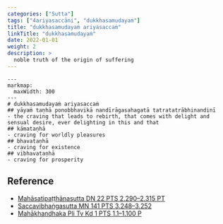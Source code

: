 ```yaml
---
categories: ["Sutta"]
tags: ["4ariyasaccāni", "dukkhasamudayaṁ"]
title: "dukkhasamudayaṁ ariyasaccaṁ"
linkTitle: "dukkhasamudayaṁ"
date: 2022-01-01
weight: 2
description: >
  noble truth of the origin of suffering
---
```


```markmap
---
markmap:
  maxWidth: 300
---
# dukkhasamudayaṁ ariyasaccaṁ
## yāyaṁ taṇhā ponobbhavikā nandīrāgasahagatā tatratatrābhinandinī
- the craving that leads to rebirth, that comes with delight and sensual desire, ever delighting in this and that
## kāmataṇhā
- craving for worldly pleasures
## bhavataṇhā
- craving for existence
## vibhavataṇhā
- craving for prosperity
```

## Reference

- [Mahāsatipaṭṭhānasutta DN 22 PTS 2.290–2.315 PT](https://suttacentral.net/dn22)
- [Saccavibhaṅgasutta MN 141 PTS 3.248–3.252](https://suttacentral.net/mn141)
- [Mahākhandhaka Pli Tv Kd 1 PTS 1.1–1.100 P](https://suttacentral.net/pli-tv-kd1)
